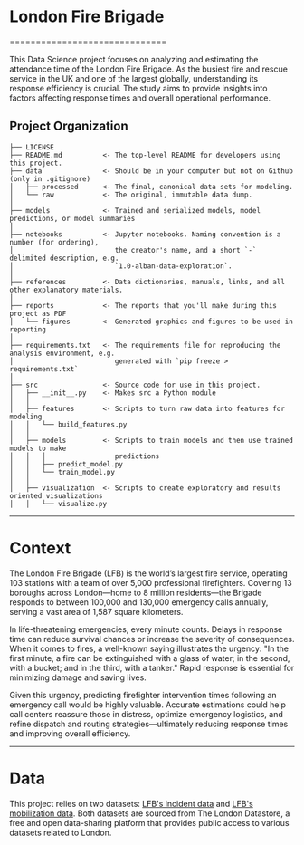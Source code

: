 # London Fire Brigade
==============================

This Data Science project focuses on analyzing and estimating the attendance time of the London Fire Brigade. As the busiest fire and rescue service in the UK and one of the largest globally, understanding its response efficiency is crucial. The study aims to provide insights into factors affecting response times and overall operational performance.

Project Organization
------------

    ├── LICENSE
    ├── README.md          <- The top-level README for developers using this project.
    ├── data               <- Should be in your computer but not on Github (only in .gitignore)
    │   ├── processed      <- The final, canonical data sets for modeling.
    │   └── raw            <- The original, immutable data dump.
    │
    ├── models             <- Trained and serialized models, model predictions, or model summaries
    │
    ├── notebooks          <- Jupyter notebooks. Naming convention is a number (for ordering),
    │                         the creator's name, and a short `-` delimited description, e.g.
    │                         `1.0-alban-data-exploration`.
    │
    ├── references         <- Data dictionaries, manuals, links, and all other explanatory materials.
    │
    ├── reports            <- The reports that you'll make during this project as PDF
    │   └── figures        <- Generated graphics and figures to be used in reporting
    │
    ├── requirements.txt   <- The requirements file for reproducing the analysis environment, e.g.
    │                         generated with `pip freeze > requirements.txt`
    │
    ├── src                <- Source code for use in this project.
    │   ├── __init__.py    <- Makes src a Python module
    │   │
    │   ├── features       <- Scripts to turn raw data into features for modeling
    │   │   └── build_features.py
    │   │
    │   ├── models         <- Scripts to train models and then use trained models to make
    │   │   │                 predictions
    │   │   ├── predict_model.py
    │   │   └── train_model.py
    │   │
    │   ├── visualization  <- Scripts to create exploratory and results oriented visualizations
    │   │   └── visualize.py

--------
# Context

The London Fire Brigade (LFB) is the world’s largest fire service, operating 103 stations with a team of over 5,000 professional firefighters. Covering 13 boroughs across London—home to 8 million residents—the Brigade responds to between 100,000 and 130,000 emergency calls annually, serving a vast area of 1,587 square kilometers.

In life-threatening emergencies, every minute counts. Delays in response time can reduce survival chances or increase the severity of consequences. When it comes to fires, a well-known saying illustrates the urgency: "In the first minute, a fire can be extinguished with a glass of water; in the second, with a bucket; and in the third, with a tanker." Rapid response is essential for minimizing damage and saving lives.

Given this urgency, predicting firefighter intervention times following an emergency call would be highly valuable. Accurate estimations could help call centers reassure those in distress, optimize emergency logistics, and refine dispatch and routing strategies—ultimately reducing response times and improving overall efficiency.

--------
# Data
This project relies on two datasets: [LFB's incident data](https://data.london.gov.uk/dataset/london-fire-brigade-incident-records) and [LFB's mobilization data](https://data.london.gov.uk/dataset/london-fire-brigade-mobilisation-records).
Both datasets are sourced from The London Datastore, a free and open data-sharing platform that provides public access to various datasets related to London.

